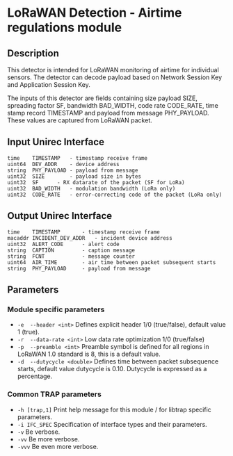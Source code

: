 # LoRaWAN Detection - Airtime regulations module

## Description
This detector is intended for LoRaWAN monitoring of airtime for individual sensors. The detector can decode payload based on Network Session Key and Application Session Key.

The inputs of this detector are fields containing size payload SIZE, spreading factor SF, bandwidth BAD_WIDTH, code rate CODE_RATE, time stamp record TIMESTAMP and payload from message PHY_PAYLOAD. These values are captured from LoRaWAN packet.

## Input Unirec Interface
	time    TIMESTAMP	- timestamp receive frame
	uint64  DEV_ADDR	- device address
	string  PHY_PAYLOAD	- payload from message
	uint32  SIZE		- payload size in bytes
	uint32  SF		- RX datarate of the packet (SF for LoRa)
	uint32  BAD_WIDTH	- modulation bandwidth (LoRa only)
	uint32  CODE_RATE	- error-correcting code of the packet (LoRa only)

## Output Unirec Interface
	time    TIMESTAMP		- timestamp receive frame
	macaddr INCIDENT_DEV_ADDR	- incident device address
	uint32  ALERT_CODE		- alert code
	string  CAPTION			- caption message
	string  FCNT			- message counter
	uint64  AIR_TIME		- air time between packet subsequent starts
	string  PHY_PAYLOAD		- payload from message

## Parameters
### Module specific parameters
- `-e  --header <int>`         Defines explicit header 1/0 (true/false), default value 1 (true).
- `-r  --data-rate <int>`      Low data rate optimization 1/0 (true/false)
- `-p  --preamble <int>`       Preamble symbol is defined for all regions in LoRaWAN 1.0 standard is 8, this is a default value.
- `-d  --dutycycle <double>`   Defines time between packet subsequence starts, default value dutycycle is 0.10. Dutycycle is expressed as a percentage.


### Common TRAP parameters
- `-h [trap,1]`      Print help message for this module / for libtrap specific parameters.
- `-i IFC_SPEC`      Specification of interface types and their parameters.
- `-v`               Be verbose.
- `-vv`              Be more verbose.
- `-vvv`             Be even more verbose.
